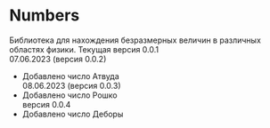 # Numbers
Библиотека для нахождения безразмерных величин в различных областях физики.
Текущая версия 0.0.1 <br>
07.06.2023 (версия 0.0.2) <br>
- Добавлено число Атвуда <br>
08.06.2023 (версия 0.0.3) <br>
- Добавлено число Рошко <br>
версия 0.0.4 <br>
- Добавлено число Деборы <br>
